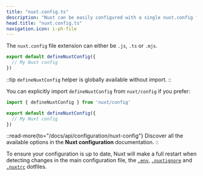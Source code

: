 ```yaml
---
title: "nuxt.config.ts"
description: "Nuxt can be easily configured with a single nuxt.config file."
head.title: "nuxt.config.ts"
navigation.icon: i-ph-file
---
```


The `nuxt.config` file extension can either be `.js`, `.ts` or `.mjs`.

```ts twoslash [nuxt.config.ts]
export default defineNuxtConfig({
  // My Nuxt config
})
```

::tip
`defineNuxtConfig` helper is globally available without import.
::

You can explicitly import `defineNuxtConfig` from `nuxt/config` if you prefer:

```ts twoslash [nuxt.config.ts]
import { defineNuxtConfig } from 'nuxt/config'

export default defineNuxtConfig({
  // My Nuxt config
})
```

::read-more{to="/docs/api/configuration/nuxt-config"}
Discover all the available options in the **Nuxt configuration** documentation.
::

To ensure your configuration is up to date, Nuxt will make a full restart when detecting changes in the main configuration file, the [`.env`](/docs/guide/directory-structure/env), [`.nuxtignore`](/docs/guide/directory-structure/nuxtignore) and [`.nuxtrc`](/docs/guide/directory-structure/nuxtrc) dotfiles.
